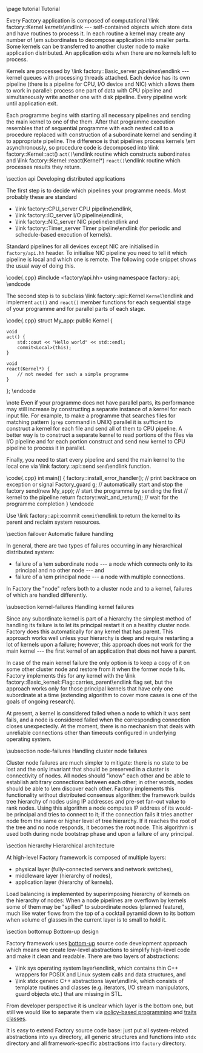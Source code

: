 \page tutorial Tutorial

Every Factory application is composed of computational \link factory::Kernel <em>
kernels</em>\endlink --- self-contained objects which store data and have routines
to process it. In each routine a kernel may create any number of \em
subordinates to decompose application into smaller parts. Some kernels can be
transferred to another cluster node to make application distributed. An
application exits when there are no kernels left to process.

Kernels are processed by \link factory::Basic_server <em>pipelines</em>\endlink
--- kernel queues with processing threads attached. Each device has its own
pipeline (there is a pipeline for CPU, I/O device and NIC) which allows them to work
in parallel: process one part of data with CPU pipeline and simultaneously write
another one with disk pipeline. Every pipeline work until application exit.

Each programme begins with starting all necessary pipelines and sending the
main kernel to one of the them. After that programme execution resembles that
of sequential programme with each nested call to a procedure replaced with
construction of a subordinate kernel and sending it to appropriate pipeline.
The difference is that pipelines process kernels \em asynchronously, so
procedure code is decomposed into \link factory::Kernel::act() `act()`\endlink
routine which constructs subordinates and \link factory::Kernel::react(Kernel*)
`react()`\endlink routine which processes results they return.

\section api Developing distributed applications

The first step is to decide which pipelines your programme needs. Most probably
these are standard
- \link factory::CPU_server CPU pipeline\endlink,
- \link factory::IO_server I/O pipeline\endlink,
- \link factory::NIC_server NIC pipeline\endlink and
- \link factory::Timer_server Timer pipeline\endlink (for periodic and
  schedule-based execution of kernels).

Standard pipelines for all devices except NIC are initialised in
`factory/api.hh` header. To initialise NIC pipeline you need to tell it which
pipeline is local and which one is remote. The following code snippet shows the
usual way of doing this.

\code{.cpp}
#include <factory/api.hh>
using namespace factory::api;
\endcode

The second step is to subclass \link factory::api::Kernel `Kernel`\endlink
and implement `act()` and `react()` member functions for each sequential stage of
your programme and for parallel parts of each stage.

\code{.cpp}
struct My_app: public Kernel {

	void
	act() {
		std::cout << "Hello world" << std::endl;
		commit<Local>(this);
	}

	void
	react(Kernel*) {
		// not needed for such a simple programme
	}

};
\endcode

\note Even if your programme does not have parallel parts, its performance may
still increase by constructing a separate instance of a kernel for each input
file. For example, to make a programme that searches files for matching pattern
(`grep` command in UNIX) parallel it is sufficient to construct a kernel for
each file and send all of them to CPU pipeline. A better way is to construct
a separate kernel to read portions of the files via I/O pipeline and for each
portion construct and send new kernel to CPU pipeline to process it in parallel.

Finally, you need to start every pipeline and send the main kernel to the local
one via \link factory::api::send `send`\endlink function.

\code{.cpp}
int main() {
	factory::install_error_handler();  // print backtrace on exception or signal
	Factory_guard g;                   // automatically start and stop the factory
	send<Local>(new My_app);           // start the programme by sending the first
	                                   // kernel to the pipeline
	return factory::wait_and_return(); // wait for the programme completion
}
\endcode

Use \link factory::api::commit `commit`\endlink to return the kernel to its
parent and reclaim system resources.

\section failover Automatic failure handling

In general, there are two types of failures occurring in any hierarchical
distributed system:

- failure of a \em subordinate node --- a node which connects only to its
  principal and no other node --- and
- failure of a \em principal node --- a node with multiple connections.

In Factory the "node" refers both to a cluster node and to a kernel, failures
of which are handled differently.

\subsection kernel-failures Handling kernel failures

Since any subordinate kernel is part of a hierarchy the simplest method of
handling its failure is to let its principal restart it on a healthy cluster
node. Factory does this automatically for any kernel that has parent. This
approach works well unless your hierarchy is deep and require restarting a lot
of kernels upon a failure; however, this approach does not work for the main
kernel --- the first kernel of an application that does not have a parent.

In case of the main kernel failure the only option is to keep a copy of it on
some other cluster node and restore from it when the former node fails. Factory
implements this for any kernel with the \link
factory::Basic_kernel::Flag::carries_parent\endlink flag set, but the approach
works only for those principal kernels that have only one subordinate at a time
(extending algorithm to cover more cases is one of the goals of ongoing
research).

At present, a kernel is considered failed when a node to which it was sent
fails, and a node is considered failed when the corresponding connection closes
unexpectedly. At the moment, there is no mechanism that deals with unreliable
connections other than timeouts configured in underlying operating system.

\subsection node-failures Handling cluster node failures

Cluster node failures are much simpler to mitigate: there is no state to be
lost and the only invariant that should be preserved in a cluster is
connectivity of nodes. All nodes should "know" each other and be able to
establish arbitrary connections between each other; in other words, nodes
should be able to \em discover each other. Factory implements this
functionality without distributed consensus algorithm: the framework builds tree
hierarchy of nodes using IP addresses and pre-set fan-out value to rank nodes.
Using this algorithm a node computes IP address of its would-be principal and
tries to connect to it; if the connection fails it tries another node from the
same or higher level of tree hierarchy. If it reaches the root of the tree and no
node responds, it becomes the root node. This algorithm is used both during node
bootstrap phase and upon a failure of any principal.

\section hierarchy Hierarchical architecture

At high-level Factory framework is composed of multiple layers:

- physical layer (fully-connected servers and network switches),
- middleware layer (hierarchy of nodes),
- application layer (hierarchy of kernels).

Load balancing is implemented by superimposing hierarchy of kernels on the
hierarchy of nodes: When a node pipelines are overflown by kernels some of them
may be "spilled" to subordinate nodes (planned feature), much like water flows
from the top of a cocktail pyramid down to its bottom when volume of glasses
in the current layer is to small to hold it.

\section bottomup Bottom-up design

Factory framework uses [bottom-up](http://www.paulgraham.com/progbot.html)
source code development approach which means we create low-level abstractions
to simplify high-level code and make it clean and readable. There are two
layers of abstractions:

- \link sys operating system layer\endlink, which contains thin C++ wrappers
  for POSIX and Linux system calls and data structures, and
- \link stdx generic C++ abstractions layer\endlink, which consists of template
  routines and classes (e.g. iterators, I/O stream manipulators, guard objects
  etc.) that are missing in STL.

From developer perspective it is unclear which layer is the bottom one, but
still we would like to separate them via
[policy-based programming](https://erdani.com/publications/xp2000.pdf) and
[traits classes](http://erdani.com/publications/traits.html).

It is easy to extend Factory source code base: just put all system-related
abstractions into `sys` directory, all generic structures and functions into
`stdx` directory and all framework-specific abstractions into `factory`
directory.
